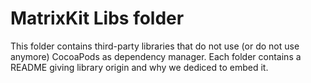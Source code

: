 # MatrixKit Libs folder

This folder contains third-party libraries that do not use (or do not use anymore) CocoaPods as dependency manager.
Each folder contains a README giving library origin and why we dediced to embed it.
